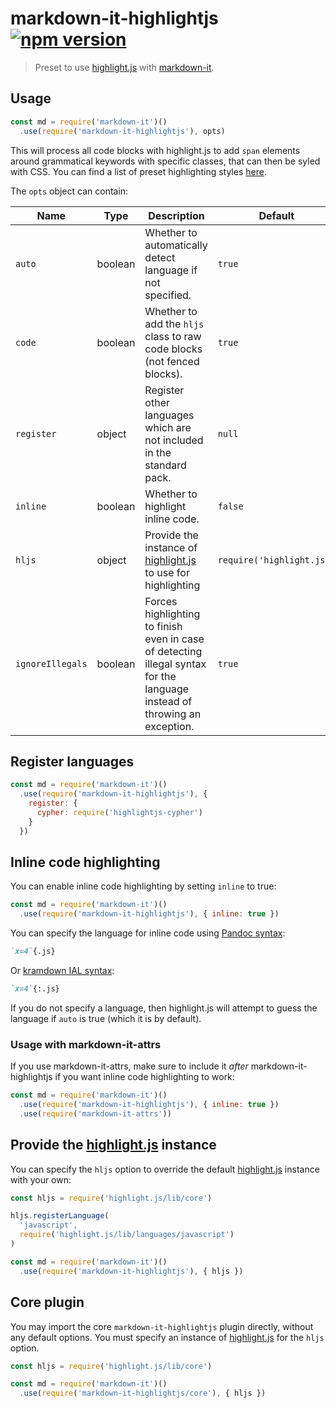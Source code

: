 # markdown-it-highlightjs [![npm version](https://img.shields.io/npm/v/markdown-it-highlightjs.svg?style=flat-square)](https://www.npmjs.org/package/markdown-it-highlightjs)

> Preset to use [highlight.js] with [markdown-it].

[highlight.js]: https://highlightjs.org/
[markdown-it]: https://github.com/markdown-it/markdown-it

## Usage

```js
const md = require('markdown-it')()
  .use(require('markdown-it-highlightjs'), opts)
```

This will process all code blocks with highlight.js to add `span`
elements around grammatical keywords with specific classes, that can
then be syled with CSS. You can find a list of preset highlighting
styles [here](https://github.com/highlightjs/highlight.js/tree/main/src/styles).

The `opts` object can contain:

| Name             | Type    | Description                                                                                                               | Default                   |
|------------------|---------|---------------------------------------------------------------------------------------------------------------------------|---------------------------|
| `auto`           | boolean | Whether to automatically detect language if not specified.                                                                | `true`                    |
| `code`           | boolean | Whether to add the `hljs` class to raw code blocks (not fenced blocks).                                                   | `true`                    |
| `register`       | object  | Register other languages which are not included in the standard pack.                                                     | `null`                    |
| `inline`         | boolean | Whether to highlight inline code.                                                                                         | `false`                   |
| `hljs`           | object  | Provide the instance of [highlight.js] to use for highlighting                                                            | `require('highlight.js')` |
| `ignoreIllegals` | boolean | Forces highlighting to finish even in case of detecting illegal syntax for the language instead of throwing an exception. | `true`                    |

## Register languages

```js
const md = require('markdown-it')()
  .use(require('markdown-it-highlightjs'), {
    register: {
      cypher: require('highlightjs-cypher')
    }
  })
```

## Inline code highlighting

You can enable inline code highlighting by setting `inline` to true:

```js
const md = require('markdown-it')()
  .use(require('markdown-it-highlightjs'), { inline: true })
```

You can specify the language for inline code using
[Pandoc syntax](https://pandoc.org/MANUAL.html#extension-inline_code_attributes):

```markdown
`x=4`{.js}
```

Or [kramdown IAL syntax](https://kramdown.gettalong.org/syntax.html#inline-attribute-lists):

```markdown
`x=4`{:.js}
```

If you do not specify a language, then highlight.js will attempt to
guess the language if `auto` is true (which it is by default).

### Usage with markdown-it-attrs

If you use markdown-it-attrs, make sure to include it *after*
markdown-it-highlightjs if you want inline code highlighting to work:

```js
const md = require('markdown-it')()
  .use(require('markdown-it-highlightjs'), { inline: true })
  .use(require('markdown-it-attrs'))
```

## Provide the [highlight.js] instance

You can specify the `hljs` option to override the default [highlight.js]
instance with your own:

```js
const hljs = require('highlight.js/lib/core')

hljs.registerLanguage(
  'javascript',
  require('highlight.js/lib/languages/javascript')
)

const md = require('markdown-it')()
  .use(require('markdown-it-highlightjs'), { hljs })
```

## Core plugin

You may import the core `markdown-it-highlightjs` plugin directly,
without any default options. You must specify an instance of
[highlight.js] for the `hljs` option.

```js
const hljs = require('highlight.js/lib/core')

const md = require('markdown-it')()
  .use(require('markdown-it-highlightjs/core'), { hljs })
```
